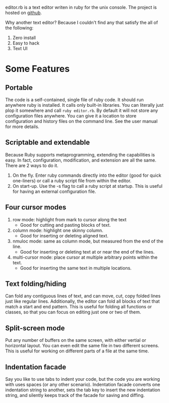 editor.rb is a text editor writen in ruby for the unix console. The
project is hosted on [github](https://github.com/wx13/editor).

Why another text editor? Because I couldn't find any that satisfy the
all of the following:
1. Zero install
2. Easy to hack
3. Text UI


Some Features
=============

Portable
--------

The code is a self-contained, single file of ruby code.  It should run
anywhere ruby is installed.  It calls only built-in libraries.  You can
literally just plop it somewhere and call `ruby editor.rb`.  By default
it will not store any configuration files anywhere. You can give it a
location to store configuration and history files on the command line.
See the user manual for more details.


Scriptable and extendable
-------------------------

Because Ruby supports metaprogramming, extending the capabilities is
easy.  In fact, configuration, modification, and extension are all the
same. There are 2 ways to do it.

1. On the fly.
   Enter ruby commands directly into the editor (good for quick
   one-liners) or call a ruby script file from within the editor.
2. On start-up.
   Use the -s flag to call a ruby script at startup.  This is
   useful for having an external configuration file.


Four cursor modes
-----------------

1. row mode: highlight from mark to cursor along the text
   - Good for cutting and pasting blocks of text.
2. column mode: highlight one skinny column.
   - Good for inserting or deleting aligned text.
3. nmuloc mode: same as column mode, but measured from the end
   of the line.
   - Good for inserting or deleting text at or near the end of the lines.
4. multi-cursor mode: place cursor at multiple arbitrary points within the text.
   - Good for inserting the same text in multiple locations.


Text folding/hiding
-------------------

Can fold any contiguous lines of text, and can move, cut, copy folded
lines just like regular lines.  Additionally, the editor can fold all
blocks of text that match a start and end pattern. This is useful for
folding all functions or classes, so that  you can focus on editing
just one or two of them.


Split-screen mode
-----------------

Put any number of buffers on the same screen, with either vertial or
horizontal layout. You can even edit the same file in two different
screens.  This is useful for working on different parts of a file at
the same time.


Indentation facade
------------------

Say you like to use tabs to indent your code, but the code you are
working with uses spaces (or any other scenario).  Indentation facade
converts one indentation string to another, sets the tab key to insert
the new indentation string, and silently keeps track of the facade for
saving and diffing.

